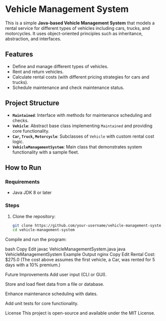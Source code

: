 # Vehicle Management System

This is a simple **Java-based Vehicle Management System** that models a rental service for different types of vehicles including cars, trucks, and motorcycles. It uses object-oriented principles such as inheritance, abstraction, and interfaces.

## Features

- Define and manage different types of vehicles.
- Rent and return vehicles.
- Calculate rental costs (with different pricing strategies for cars and trucks).
- Schedule maintenance and check maintenance status.

## Project Structure

- **`Maintained`**: Interface with methods for maintenance scheduling and checks.
- **`Vehicle`**: Abstract base class implementing `Maintained` and providing core functionality.
- **`Car`, `Truck`, `Motorcycle`**: Subclasses of `Vehicle` with custom rental cost logic.
- **`VehicleManagementSystem`**: Main class that demonstrates system functionality with a sample fleet.

## How to Run

### Requirements
- Java JDK 8 or later

### Steps
1. Clone the repository:
   ```bash
   git clone https://github.com/your-username/vehicle-management-system.git
   cd vehicle-management-system
Compile and run the program:

bash
Copy
Edit
javac VehicleManagementSystem.java
java VehicleManagementSystem
Example Output
nginx
Copy
Edit
Rental Cost: $275.0
(The cost above assumes the first vehicle, a Car, was rented for 5 days with a 10% premium.)

Future Improvements
Add user input (CLI or GUI).

Store and load fleet data from a file or database.

Enhance maintenance scheduling with dates.

Add unit tests for core functionality.

License
This project is open-source and available under the MIT License.

